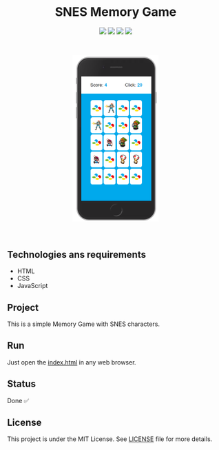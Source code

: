 <h1 align="center">
    SNES Memory Game
</h1>

<p align="center">
    <img src="https://img.shields.io/github/license/isabellanunes/snes-memory-game?style=flat-square" />
    <img src="https://img.shields.io/github/languages/count/isabellanunes/snes-memory-game?style=flat-square" />
    <img src="https://img.shields.io/github/repo-size/isabellanunes/snes-memory-game?style=flat-square" />
    <img src="https://img.shields.io/github/last-commit/isabellanunes/snes-memory-game?style=flat-square" />
</p>

<br />

<p align="center">
    <img src=".readme/image01.png" width = "200px" />
</p>

<br />

## Technologies ans requirements
- HTML
- CSS
- JavaScript

## Project
This is a simple Memory Game with SNES characters.

## Run
Just open the [index.html](index.html) in any web browser.

## Status
Done ✅

## License
This project is under the MIT License. See [LICENSE](/LICENSE.md) file for more details.